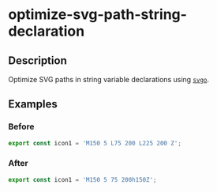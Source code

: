 # optimize-svg-path-string-declaration

## Description

Optimize SVG paths in string variable declarations using [`svgo`](https://github.com/svg/svgo).

## Examples

### Before

```ts
export const icon1 = 'M150 5 L75 200 L225 200 Z';
```

### After

```ts
export const icon1 = 'M150 5 75 200h150Z';
```

